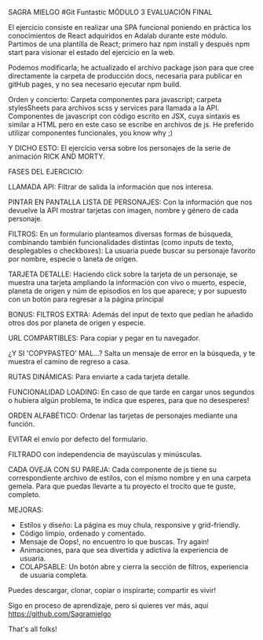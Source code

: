 SAGRA MIELGO #Git Funtastic
MÓDULO 3 EVALUACIÓN FINAL

El ejercicio consiste en realizar una SPA funcional poniendo en práctica los conocimientos de React adquiridos en Adalab durante este módulo.
Partimos de una plantilla de React; primero haz npm install y después npm start para visionar el estado del ejercicio en la web.

Podemos modificarla; he actualizado el archivo package json para que cree directamente la carpeta de producción docs, necesaria para publicar en gitHub pages, y no sea necesario ejecutar npm build.

Orden y concierto:
Carpeta componentes para javascript; carpeta stylesSheets para archivos scss y services para llamada a la API.
Componentes de javascript con código escrito en JSX, cuya sintaxis es similar a HTML pero en este caso se escribe en archivos de js.
He preferido utilizar componentes funcionales, you know why ;)

Y DICHO ESTO:
El ejercicio versa sobre los personajes de la serie de animación RICK AND MORTY.

FASES DEL EJERCICIO:

LLAMADA API: Filtrar de salida la información que nos interesa.

PINTAR EN PANTALLA LISTA DE PERSONAJES: Con la información que nos devuelve la API mostrar tarjetas con imagen, nombre y género de cada personaje.

FILTROS: En un formulario planteamos diversas formas de búsqueda, combinando también funcionalidades distintas (como inputs de texto, desplegables o checkboxes):
La usuaria puede buscar su personaje favorito por nombre, especie o laneta de origen.

TARJETA DETALLE: Haciendo click sobre la tarjeta de un personaje, se muestra una tarjeta ampliando la información con vivo o muerto, especie, planeta de origen y núm de episodios en los que aparece; y por supuesto con un botón para regresar a la página principal

BONUS:
FILTROS EXTRA: Además del input de texto que pedían he añadido otros dos por planeta de origen y especie.

URL COMPARTIBLES: Para copiar y pegar en tu navegador.

¿Y SI 'COPYPASTEO' MAL...? Salta un mensaje de error en la búsqueda, y te muestra el camino de regreso a casa.

RUTAS DINÁMICAS: Para enviarte a cada tarjeta detalle.

FUNCIONALIDAD LOADING: En caso de que tarde en cargar unos segundos o hubiera algún problema, te indica que esperes, para que no desesperes!

ORDEN ALFABÉTICO: Ordenar las tarjetas de personajes mediante una función.

EVITAR el envío por defecto del formulario.

FILTRADO con independencia de mayúsculas y minúsculas.

CADA OVEJA CON SU PAREJA: Cada componente de js tiene su correspondiente archivo de estilos, con el mismo nombre y en una carpeta gemela. Para que puedas llevarte a tu proyecto el trocito que te guste, completo.

MEJORAS:

- Estilos y diseño: La página es muy chula, responsive y grid-friendly.
- Código limpio, ordenado y comentado.
- Mensaje de Oops!, no encuentro lo que buscas. Try again!
- Animaciones, para que sea divertida y adictiva la experiencia de usuaria.
- COLAPSABLE: Un botón abre y cierra la sección de filtros, experiencia de usuaria completa.

Puedes descargar, clonar, copiar o inspirarte; compartir es vivir!

Sigo en proceso de aprendizaje, pero si quieres ver más,
aquí https://github.com/Sagramielgo

That's all folks!
